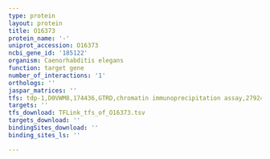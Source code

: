 ```yaml
---
type: protein
layout: protein
title: O16373
protein_name: '-'
uniprot_accession: O16373
ncbi_gene_id: '185122'
organism: Caenorhabditis elegans
function: target gene
number_of_interactions: '1'
orthologs: ''
jaspar_matrices: ''
tfs: tdp-1,D0VWM8,174436,GTRD,chromatin immunoprecipitation assay,27924024%5Buid%5D,No
targets: ''
tfs_download: TFLink_tfs_of_O16373.tsv
targets_download: ''
bindingSites_download: ''
binding_sites_ls: ''

---
```

